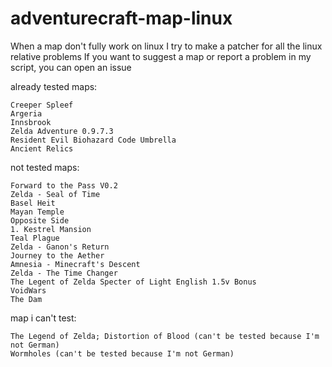 # adventurecraft-map-linux
When a map don't fully work on linux I try to make a patcher for all the linux relative problems
If you want to suggest a map or report a problem in my script, you can open an issue

already tested maps:
```
Creeper Spleef
Argeria
Innsbrook
Zelda Adventure 0.9.7.3
Resident Evil Biohazard Code Umbrella
Ancient Relics
```

not tested maps:
```
Forward to the Pass V0.2
Zelda - Seal of Time
Basel Heit
Mayan Temple
Opposite Side
1. Kestrel Mansion
Teal Plague
Zelda - Ganon's Return
Journey to the Aether
Amnesia - Minecraft's Descent
Zelda - The Time Changer
The Legent of Zelda Specter of Light English 1.5v Bonus
VoidWars
The Dam
```

map i can't test:
```
The Legend of Zelda; Distortion of Blood (can't be tested because I'm not German)
Wormholes (can't be tested because I'm not German)
```
